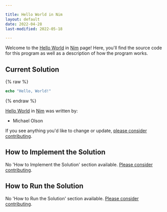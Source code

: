 ```yaml
---

title: Hello World in Nim
layout: default
date: 2022-04-28
last-modified: 2022-05-18

---
```


Welcome to the [Hello World](https://sampleprograms.io/projects/hello-world) in [Nim](https://sampleprograms.io/languages/nim) page! Here, you'll find the source code for this program as well as a description of how the program works.

## Current Solution

{% raw %}

```nim
echo "Hello, World!"
```

{% endraw %}

[Hello World](https://sampleprograms.io/projects/hello-world) in [Nim](https://sampleprograms.io/languages/nim) was written by:

- Michael Olson

If you see anything you'd like to change or update, [please consider contributing](https://github.com/TheRenegadeCoder/sample-programs).

## How to Implement the Solution

No 'How to Implement the Solution' section available. [Please consider contributing](https://github.com/TheRenegadeCoder/sample-programs-website).

## How to Run the Solution

No 'How to Run the Solution' section available. [Please consider contributing](https://github.com/TheRenegadeCoder/sample-programs-website).